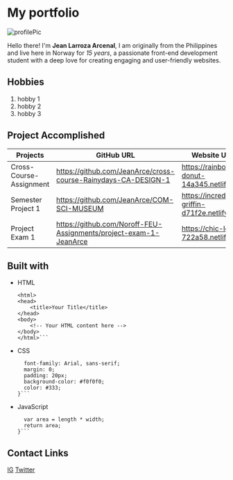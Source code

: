 # My portfolio 

![profilePic](https://drive.google.com/uc?export=view&id=18GQEgGi_OVqHcGtZucUvFR5z24e_w3M0)

Hello there! I'm **Jean Larroza Arcenal**, I am originally from the Philippines and live here in Norway for *15 years*, a passionate front-end development student with a deep love for creating engaging and user-friendly websites.
## Hobbies

1. hobby 1
2. hobby 2
3. hobby 3

## Project Accomplished

| Projects                |             GitHub URL                                            |       Website URL                               |
| --------                | --------                                                          | --------                                        |
| Cross-Course- Assignment|  https://github.com/JeanArce/cross-course-Rainydays-CA-DESIGN-1   | https://rainbow-donut-14a345.netlify.app        |
| Semester Project 1      | https://github.com/JeanArce/COM-SCI-MUSEUM                        | https://incredible-griffin-d71f2e.netlify.app   |
| Project Exam 1          | https://github.com/Noroff-FEU-Assignments/project-exam-1-JeanArce | https://chic-lolly-722a58.netlify.app           |

## Built with 
- HTML
    ```<!DOCTYPE html>
    <html>
    <head>
        <title>Your Title</title>
    </head>
    <body>
        <!-- Your HTML content here -->
    </body>
    </html>```

- CSS
    ```body {
      font-family: Arial, sans-serif;
      margin: 0;
      padding: 20px;
      background-color: #f0f0f0;
      color: #333;
    }```
- JavaScript
    ```function calculateRectangleArea(length, width) {
      var area = length * width;
      return area;
    }```
    
## Contact Links

[IG](https://l.facebook.com/l.php?u=https%3A%2F%2Finstagram.com%2Fjin_rcnal%3Figshid%3DMjEwN2IyYWYwYw%253D%253D%26fbclid%3DIwAR2HJDdoVPu3IH03ruHX6Q9Uj_wYhApVL43tLzmZMJjq9wKyZFc_qwFMyVA&h=AT09hNrxY0e-IVCngGdAhDDH5TTvgSyx235GdBKH8PdWtV1dQWdPogLw2-hM1R6OM4zJOSibUDm6rqhQ-WEfqtUeFwnyIwCboefSz2Q4UwBQHu1VtKcuqfzku8TkNmIr7zs)
[Twitter]()




